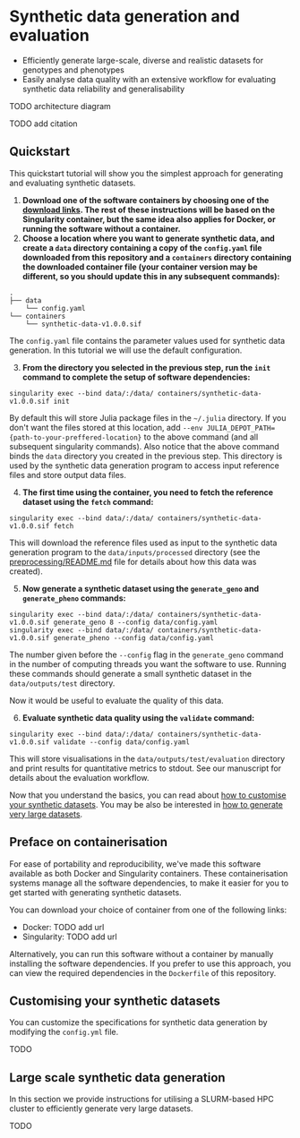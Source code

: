 # Synthetic data generation and evaluation

- Efficiently generate large-scale, diverse and realistic datasets for genotypes and phenotypes
- Easily analyse data quality with an extensive workflow for evaluating synthetic data reliability and generalisability

TODO architecture diagram

TODO add citation

## Quickstart

This quickstart tutorial will show you the simplest approach for generating and evaluating synthetic datasets.

1. **Download one of the software containers by choosing one of the [download links](#preface-on-containerisation). The rest of these instructions will be based on the Singularity container, but the same idea also applies for Docker, or running the software without a container.**
2. **Choose a location where you want to generate synthetic data, and create a `data` directory containing a copy of the `config.yaml` file downloaded from this repository and a `containers` directory containing the downloaded container file (your container version may be different, so you should update this in any subsequent commands):**

```
.
├── data
    └── config.yaml
└── containers
    └── synthetic-data-v1.0.0.sif
```

The `config.yaml` file contains the parameter values used for synthetic data generation. In this tutorial we will use the default configuration.

3. **From the directory you selected in the previous step, run the `init` command to complete the setup of software dependencies:**

```
singularity exec --bind data/:/data/ containers/synthetic-data-v1.0.0.sif init
```

By default this will store Julia package files in the `~/.julia` directory. If you don't want the files stored at this location, add `--env JULIA_DEPOT_PATH={path-to-your-preffered-location}` to the above command (and all subsequent singularity commands). Also notice that the above command binds the `data` directory you created in the previous step. This directory is used by the synthetic data generation program to access input reference files and store output data files.

4. **The first time using the container, you need to fetch the reference dataset using the `fetch` command:**

```
singularity exec --bind data/:/data/ containers/synthetic-data-v1.0.0.sif fetch
```

This will download the reference files used as input to the synthetic data generation program to the `data/inputs/processed` directory (see the [preprocessing/README.md](preprocessing/README.md) file for details about how this data was created).

5. **Now generate a synthetic dataset using the `generate_geno` and `generate_pheno` commands:**

```
singularity exec --bind data/:/data/ containers/synthetic-data-v1.0.0.sif generate_geno 8 --config data/config.yaml
singularity exec --bind data/:/data/ containers/synthetic-data-v1.0.0.sif generate_pheno --config data/config.yaml
```

The number given before the `--config` flag in the `generate_geno` command in the number of computing threads you want the software to use. Running these commands should generate a small synthetic dataset in the `data/outputs/test` directory. 

Now it would be useful to evaluate the quality of this data.

6. **Evaluate synthetic data quality using the `validate` command:**

```
singularity exec --bind data/:/data/ containers/synthetic-data-v1.0.0.sif validate --config data/config.yaml
```

This will store visualisations in the `data/outputs/test/evaluation` directory and print results for quantitative metrics to stdout. See our manuscript for details about the evaluation workflow.

Now that you understand the basics, you can read about [how to customise your synthetic datasets](#customising-your-synthetic-datasets). You may be also be interested in [how to generate very large datasets](#large-scale-synthetic-data-generation).


## Preface on containerisation

For ease of portability and reproducibility, we've made this software available as both Docker and Singularity containers. These containerisation systems manage all the software dependencies, to make it easier for you to get started with generating synthetic datasets. 

You can download your choice of container from one of the following links:
- Docker: TODO add url
- Singularity: TODO add url

Alternatively, you can run this software without a container by manually installing the software dependencies. If you prefer to use this approach, you can view the required dependencies in the `Dockerfile` of this repository. 

## Customising your synthetic datasets

You can customize the specifications for synthetic data generation by modifying the `config.yml` file.

TODO

## Large scale synthetic data generation

In this section we provide instructions for utilising a SLURM-based HPC cluster to efficiently generate very large datasets.

TODO